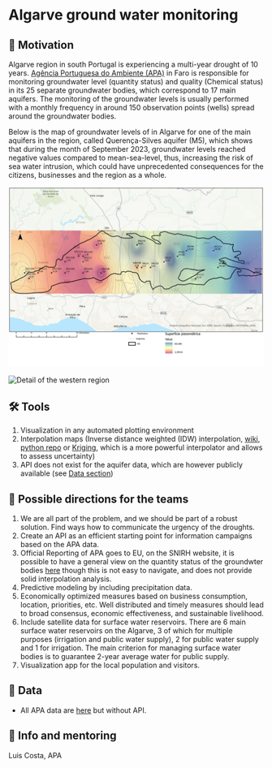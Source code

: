 # Algarve ground water monitoring

## 🚀 Motivation
Algarve region in south Portugal is experiencing a multi-year drought of 10 years.  [Agência Portuguesa do Ambiente (APA)][1] in Faro is responsible for monitoring groundwater level (quantity status)  and quality (Chemical status) in its 25 separate groundwater bodies, which correspond to 17 main aquifers. The monitoring of the groundwater levels is usually performed with a monthly frequency in around 150 observation points (wells) spread around the groundwater bodies.

Below is the map of groundwater levels of in Algarve for one of the main aquifers in the region, called Querença-Silves aquifer (M5), which shows that during the month of September 2023, groundwater levels reached negative values compared to mean-sea-level, thus, increasing the risk of sea water intrusion, which could have unprecedented consequences for the citizens, businesses and the region as a whole.

<img src="https://github.com/Py-ualg/2024-code-blue/blob/main/challenges/Ground_water/Piezo_QS_092023.jpg" width="700"/>

![Detail of the western region](https://github.com/Py-ualg/2024-code-blue/tree/main/challenges/Ground_water/Piezo_QS_092023_SectorOcidental.jpg?raw=true)

## 🛠️ Tools
1. Visualization in any automated plotting environment
2. Interpolation maps (Inverse distance weighted (IDW) interpolation, [wiki][2], [python repo][3] or [Kriging][5], which is a more powerful interpolator and allows to assess uncertainty)
3. API does not exist for the aquifer data, which are however publicly available (see [Data section](#-data))


## 🔦 Possible directions for the teams
1. We are all part of the problem, and we should be part of a robust solution. Find ways how to communicate the urgency of the droughts.
2. Create an API as an efficient starting point for information campaigns based on the APA data.
3.  Official Reporting of APA goes to EU, on the SNIRH website, it is possible to have a general view on the quantity status of the groundwter bodies [here][6] though this is not easy to navigate, and does not provide solid interpolation analysis.
4. Predictive modeling by including precipitation data.
5. Economically optimized measures based on business consumption, location, priorities, etc. Well distributed and timely measures should lead to broad consensus, economic effectiveness, and sustainable livelihood.
6. Include satellite data for surface water reservoirs. There are 6 main surface water reservoirs on the Algarve, 3 of which for multiple purposes (irrigation and public water supply), 2 for public water supply and 1 for irrigation. The main criterion for managing surface water bodies is to guarantee 2-year average water for public supply.
7. Visualization app for the local population and visitors.

## 💾 Data
 
* All APA data are [here][4] but without API.

## 💁 Info and mentoring
Luis Costa, APA

[1]: https://apambiente.pt/
[2]: https://en.wikipedia.org/wiki/Inverse_distance_weighting
[3]: https://github.com/paulbrodersen/inverse_distance_weighting
[4]: https://snirh.apambiente.pt/
[5]: https://github.com/GeoStat-Framework/PyKrige
[6]: https://snirh.apambiente.pt/index.php?idMain=1&idItem=1.4&idSubItem=BOL